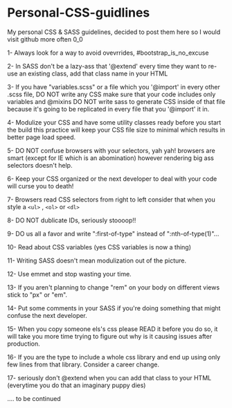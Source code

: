 # Personal-CSS-guidlines
My personal CSS &amp; SASS guidelines, decided to post them here so I would visit github more often 0_0

1- Always look for a way to avoid ovevrrides, #bootstrap_is_no_excuse

2- In SASS don't be a lazy-ass that '@extend' every time they want to re-use an existing class, add that class name in your HTML

3- If you have "variables.scss" or a file which you '@import' in every other .scss file, DO NOT write any CSS make sure that your code includes only variables and @mixins DO NOT write sass to generate CSS inside of that file because it's going to be replicated in every file that you '@import' it in.

4- Modulize your CSS and have some utility classes ready before you start the build this practice will keep your CSS file size to minimal which results in better page load speed.

5- DO NOT confuse browsers with your selectors, yah yah! browsers are smart (except for IE which is an abomination) however rendering big ass selectors doesn't help.

6- Keep your CSS organized or the next developer to deal with your code will curse you to death! 

7- Browsers read CSS selectors from right to left consider that when you style a `<ul>` , `<ol>` or `<dl>`

8- DO NOT dublicate IDs, seriously stoooop!!

9- DO us all a favor and write ":first-of-type" instead of ":nth-of-type(1)"...

10- Read about CSS variables (yes CSS variables is now a thing)

11- Writing SASS doesn't mean modulization out of the picture.

12- Use emmet and stop wasting your time.

13- If you aren't planning to change "rem" on your body on different views stick to "px" or "em".

14- Put some comments in your SASS if you're doing something that might confuse the next developer.

15- When you copy someone els's css please READ it before you do so, it will take you more time trying to figure out why is it causing issues after production.

16- If you are the type to include a whole css library and end up using only few lines from that library. Consider a career change.

17- seriously don't @extend when you can add that class to your HTML (everytime you do that an imaginary puppy dies)

.... to be continued 
